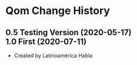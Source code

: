 Qom Change History
====================

0.5 Testing Version (2020-05-17)<br>
1.0 First (2020-07-11)
----------------
* Created by Latinoamérica Habla
